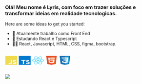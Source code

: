 ### Olá! Meu nome é Lyris, com foco em trazer soluções e transformar ideias em realidade tecnologicas.

Here are some ideas to get you started:

- 🔭  Atualmente trabalho como Front End
- 🌱  Estudando React e Typescript
- 👩‍🎓  React, Javascript, HTML, CSS, figma, bootstrap.


<div style="display: inline_block"><br>
  <img align="center" alt="lyris-Js" height="30" width="40" src="https://raw.githubusercontent.com/devicons/devicon/master/icons/javascript/javascript-plain.svg">
  <img align="center" alt="lyris-Ts" height="30" width="40" src="https://raw.githubusercontent.com/devicons/devicon/master/icons/typescript/typescript-plain.svg">
  <img align="center" alt="lyris-React" height="30" width="40" src="https://raw.githubusercontent.com/devicons/devicon/master/icons/react/react-original.svg">
  <img align="center" alt="lyris-HTML" height="30" width="40" src="https://raw.githubusercontent.com/devicons/devicon/master/icons/html5/html5-original.svg">
  <img align="center" alt="lyris-CSS" height="30" width="40" src="https://raw.githubusercontent.com/devicons/devicon/master/icons/css3/css3-original.svg">
                 
</div>
  
  ##
  <a href="https://www.linkedin.com/in/lyrisnunes/" target="_blank"><img src="https://img.shields.io/badge/-LinkedIn-%230077B5?style=for-the-badge&logo=linkedin&logoColor=white" target="_blank"></a>
